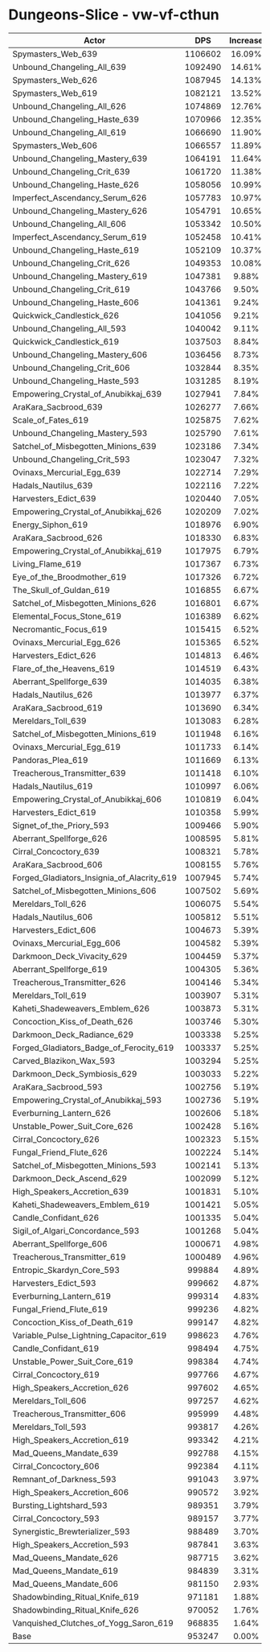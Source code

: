# Dungeons-Slice - vw-vf-cthun
| Actor | DPS | Increase |
|---|:---:|:---:|
|Spymasters_Web_639|1106602|16.09%|
|Unbound_Changeling_All_639|1092490|14.61%|
|Spymasters_Web_626|1087945|14.13%|
|Spymasters_Web_619|1082121|13.52%|
|Unbound_Changeling_All_626|1074869|12.76%|
|Unbound_Changeling_Haste_639|1070966|12.35%|
|Unbound_Changeling_All_619|1066690|11.90%|
|Spymasters_Web_606|1066557|11.89%|
|Unbound_Changeling_Mastery_639|1064191|11.64%|
|Unbound_Changeling_Crit_639|1061720|11.38%|
|Unbound_Changeling_Haste_626|1058056|10.99%|
|Imperfect_Ascendancy_Serum_626|1057783|10.97%|
|Unbound_Changeling_Mastery_626|1054791|10.65%|
|Unbound_Changeling_All_606|1053342|10.50%|
|Imperfect_Ascendancy_Serum_619|1052458|10.41%|
|Unbound_Changeling_Haste_619|1052109|10.37%|
|Unbound_Changeling_Crit_626|1049353|10.08%|
|Unbound_Changeling_Mastery_619|1047381|9.88%|
|Unbound_Changeling_Crit_619|1043766|9.50%|
|Unbound_Changeling_Haste_606|1041361|9.24%|
|Quickwick_Candlestick_626|1041056|9.21%|
|Unbound_Changeling_All_593|1040042|9.11%|
|Quickwick_Candlestick_619|1037503|8.84%|
|Unbound_Changeling_Mastery_606|1036456|8.73%|
|Unbound_Changeling_Crit_606|1032844|8.35%|
|Unbound_Changeling_Haste_593|1031285|8.19%|
|Empowering_Crystal_of_Anubikkaj_639|1027941|7.84%|
|AraKara_Sacbrood_639|1026277|7.66%|
|Scale_of_Fates_619|1025875|7.62%|
|Unbound_Changeling_Mastery_593|1025790|7.61%|
|Satchel_of_Misbegotten_Minions_639|1023186|7.34%|
|Unbound_Changeling_Crit_593|1023047|7.32%|
|Ovinaxs_Mercurial_Egg_639|1022714|7.29%|
|Hadals_Nautilus_639|1022116|7.22%|
|Harvesters_Edict_639|1020440|7.05%|
|Empowering_Crystal_of_Anubikkaj_626|1020209|7.02%|
|Energy_Siphon_619|1018976|6.90%|
|AraKara_Sacbrood_626|1018330|6.83%|
|Empowering_Crystal_of_Anubikkaj_619|1017975|6.79%|
|Living_Flame_619|1017367|6.73%|
|Eye_of_the_Broodmother_619|1017326|6.72%|
|The_Skull_of_Guldan_619|1016855|6.67%|
|Satchel_of_Misbegotten_Minions_626|1016801|6.67%|
|Elemental_Focus_Stone_619|1016389|6.62%|
|Necromantic_Focus_619|1015415|6.52%|
|Ovinaxs_Mercurial_Egg_626|1015365|6.52%|
|Harvesters_Edict_626|1014813|6.46%|
|Flare_of_the_Heavens_619|1014519|6.43%|
|Aberrant_Spellforge_639|1014035|6.38%|
|Hadals_Nautilus_626|1013977|6.37%|
|AraKara_Sacbrood_619|1013690|6.34%|
|Mereldars_Toll_639|1013083|6.28%|
|Satchel_of_Misbegotten_Minions_619|1011948|6.16%|
|Ovinaxs_Mercurial_Egg_619|1011733|6.14%|
|Pandoras_Plea_619|1011669|6.13%|
|Treacherous_Transmitter_639|1011418|6.10%|
|Hadals_Nautilus_619|1010997|6.06%|
|Empowering_Crystal_of_Anubikkaj_606|1010819|6.04%|
|Harvesters_Edict_619|1010358|5.99%|
|Signet_of_the_Priory_593|1009466|5.90%|
|Aberrant_Spellforge_626|1008595|5.81%|
|Cirral_Concoctory_639|1008321|5.78%|
|AraKara_Sacbrood_606|1008155|5.76%|
|Forged_Gladiators_Insignia_of_Alacrity_619|1007945|5.74%|
|Satchel_of_Misbegotten_Minions_606|1007502|5.69%|
|Mereldars_Toll_626|1006075|5.54%|
|Hadals_Nautilus_606|1005812|5.51%|
|Harvesters_Edict_606|1004673|5.39%|
|Ovinaxs_Mercurial_Egg_606|1004582|5.39%|
|Darkmoon_Deck_Vivacity_629|1004459|5.37%|
|Aberrant_Spellforge_619|1004305|5.36%|
|Treacherous_Transmitter_626|1004146|5.34%|
|Mereldars_Toll_619|1003907|5.31%|
|Kaheti_Shadeweavers_Emblem_626|1003873|5.31%|
|Concoction_Kiss_of_Death_626|1003746|5.30%|
|Darkmoon_Deck_Radiance_629|1003338|5.25%|
|Forged_Gladiators_Badge_of_Ferocity_619|1003337|5.25%|
|Carved_Blazikon_Wax_593|1003294|5.25%|
|Darkmoon_Deck_Symbiosis_629|1003033|5.22%|
|AraKara_Sacbrood_593|1002756|5.19%|
|Empowering_Crystal_of_Anubikkaj_593|1002736|5.19%|
|Everburning_Lantern_626|1002606|5.18%|
|Unstable_Power_Suit_Core_626|1002428|5.16%|
|Cirral_Concoctory_626|1002323|5.15%|
|Fungal_Friend_Flute_626|1002224|5.14%|
|Satchel_of_Misbegotten_Minions_593|1002141|5.13%|
|Darkmoon_Deck_Ascend_629|1002099|5.12%|
|High_Speakers_Accretion_639|1001831|5.10%|
|Kaheti_Shadeweavers_Emblem_619|1001421|5.05%|
|Candle_Confidant_626|1001335|5.04%|
|Sigil_of_Algari_Concordance_593|1001268|5.04%|
|Aberrant_Spellforge_606|1000671|4.98%|
|Treacherous_Transmitter_619|1000489|4.96%|
|Entropic_Skardyn_Core_593|999884|4.89%|
|Harvesters_Edict_593|999662|4.87%|
|Everburning_Lantern_619|999314|4.83%|
|Fungal_Friend_Flute_619|999236|4.82%|
|Concoction_Kiss_of_Death_619|999147|4.82%|
|Variable_Pulse_Lightning_Capacitor_619|998623|4.76%|
|Candle_Confidant_619|998494|4.75%|
|Unstable_Power_Suit_Core_619|998384|4.74%|
|Cirral_Concoctory_619|997766|4.67%|
|High_Speakers_Accretion_626|997602|4.65%|
|Mereldars_Toll_606|997257|4.62%|
|Treacherous_Transmitter_606|995999|4.48%|
|Mereldars_Toll_593|993817|4.26%|
|High_Speakers_Accretion_619|993342|4.21%|
|Mad_Queens_Mandate_639|992788|4.15%|
|Cirral_Concoctory_606|992384|4.11%|
|Remnant_of_Darkness_593|991043|3.97%|
|High_Speakers_Accretion_606|990572|3.92%|
|Bursting_Lightshard_593|989351|3.79%|
|Cirral_Concoctory_593|989157|3.77%|
|Synergistic_Brewterializer_593|988489|3.70%|
|High_Speakers_Accretion_593|987841|3.63%|
|Mad_Queens_Mandate_626|987715|3.62%|
|Mad_Queens_Mandate_619|984839|3.31%|
|Mad_Queens_Mandate_606|981150|2.93%|
|Shadowbinding_Ritual_Knife_619|971181|1.88%|
|Shadowbinding_Ritual_Knife_626|970052|1.76%|
|Vanquished_Clutches_of_Yogg_Saron_619|968835|1.64%|
|Base|953247|0.00%|
